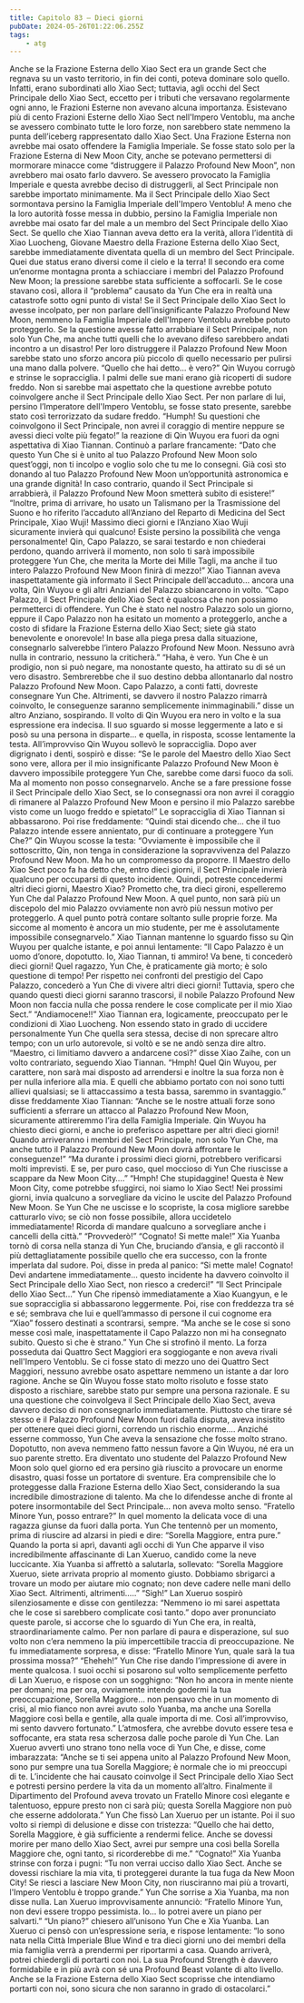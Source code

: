 ```yaml
---
title: Capitolo 83 – Dieci giorni
pubDate: 2024-05-26T01:22:06.255Z
tags:
    - atg
---
```



Anche se la Frazione Esterna dello Xiao Sect era un grande Sect che regnava su un vasto territorio, in fin dei conti, poteva dominare solo quello. Infatti, erano subordinati allo Xiao Sect; tuttavia, agli occhi del Sect Principale dello Xiao Sect, eccetto per i tributi che versavano regolarmente ogni anno, le Frazioni Esterne non avevano alcuna importanza. Esistevano più di cento Frazioni Esterne dello Xiao Sect nell'Impero Ventoblu, ma anche se avessero combinato tutte le loro forze, non sarebbero state nemmeno la punta dell’iceberg rappresentato dallo Xiao Sect.
Una Frazione Esterna non avrebbe mai osato offendere la Famiglia Imperiale. Se fosse stato solo per la Frazione Esterna di New Moon City, anche se potevano permettersi di mormorare minacce come “distruggere il Palazzo Profound New Moon”, non avrebbero mai osato farlo davvero. Se avessero provocato la Famiglia Imperiale e questa avrebbe deciso di distruggerli, al Sect Principale non sarebbe importato minimamente. Ma il Sect Principale dello Xiao Sect sormontava persino la Famiglia Imperiale dell'Impero Ventoblu! A meno che la loro autorità fosse messa in dubbio, persino la Famiglia Imperiale non avrebbe mai osato far del male a un membro del Sect Principale dello Xiao Sect.
Se quello che Xiao Tiannan aveva detto era la verità, allora l’identità di Xiao Luocheng, Giovane Maestro della Frazione Esterna dello Xiao Sect, sarebbe immediatamente diventata quella di un membro del Sect Principale. Quei due status erano diversi come il cielo e la terra! Il secondo era come un’enorme montagna pronta a schiacciare i membri del Palazzo Profound New Moon; la pressione sarebbe stata sufficiente a soffocarli.
Se le cose stavano così, allora il “problema” causato da Yun Che era in realtà una catastrofe sotto ogni punto di vista! Se il Sect Principale dello Xiao Sect lo avesse incolpato, per non parlare dell’insignificante Palazzo Profound New Moon, nemmeno la Famiglia Imperiale dell'Impero Ventoblu avrebbe potuto proteggerlo. Se la questione avesse fatto arrabbiare il Sect Principale, non solo Yun Che, ma anche tutti quelli che lo avevano difeso sarebbero andati incontro a un disastro! Per loro distruggere il Palazzo Profound New Moon sarebbe stato uno sforzo ancora più piccolo di quello necessario per pulirsi una mano dalla polvere.
“Quello che hai detto… è vero?” Qin Wuyou corrugò e strinse le sopracciglia. I palmi delle sue mani erano già ricoperti di sudore freddo. Non si sarebbe mai aspettato che la questione avrebbe potuto coinvolgere anche il Sect Principale dello Xiao Sect. Per non parlare di lui, persino l’Imperatore dell'Impero Ventoblu, se fosse stato presente, sarebbe stato così terrorizzato da sudare freddo.
“Humph! Su questioni che coinvolgono il Sect Principale, non avrei il coraggio di mentire neppure se avessi dieci volte più fegato!” la reazione di Qin Wuyou era fuori da ogni aspettativa di Xiao Tiannan. Continuò a parlare francamente: “Dato che questo Yun Che si è unito al tuo Palazzo Profound New Moon solo quest’oggi, non ti incolpo e voglio solo che tu me lo consegni. Già così sto donando al tuo Palazzo Profound New Moon un’opportunità astronomica e una grande dignità! In caso contrario, quando il Sect Principale si arrabbierà, il Palazzo Profound New Moon smetterà subito di esistere!”
“Inoltre, prima di arrivare, ho usato un Talismano per la Trasmissione del Suono e ho riferito l’accaduto all’Anziano del Reparto di Medicina del Sect Principale, Xiao Wuji! Massimo dieci giorni e l’Anziano Xiao Wuji sicuramente invierà qui qualcuno! Esiste persino la possibilità che venga personalmente! Qin, Capo Palazzo, se sarai testardo e non chiederai perdono, quando arriverà il momento, non solo ti sarà impossibile proteggere Yun Che, che merita la Morte dei Mille Tagli, ma anche il tuo intero Palazzo Profound New Moon finirà di mezzo!”
Xiao Tiannan aveva inaspettatamente già informato il Sect Principale dell’accaduto… ancora una volta, Qin Wuyou e gli altri Anziani del Palazzo sbiancarono in volto.
“Capo Palazzo, il Sect Principale dello Xiao Sect è qualcosa che non possiamo permetterci di offendere. Yun Che è stato nel nostro Palazzo solo un giorno, eppure il Capo Palazzo non ha esitato un momento a proteggerlo, anche a costo di sfidare la Frazione Esterna dello Xiao Sect; siete già stato benevolente e onorevole! In base alla piega presa dalla situazione, consegnarlo salverebbe l’intero Palazzo Profound New Moon. Nessuno avrà nulla in contrario, nessuno la criticherà.”
“Haha, è vero. Yun Che è un prodigio, non si può negare, ma nonostante questo, ha attirato su di sé un vero disastro. Sembrerebbe che il suo destino debba allontanarlo dal nostro Palazzo Profound New Moon. Capo Palazzo, a conti fatti, dovreste consegnare Yun Che. Altrimenti, se davvero il nostro Palazzo rimarrà coinvolto, le conseguenze saranno semplicemente inimmaginabili.” disse un altro Anziano, sospirando.
Il volto di Qin Wuyou era nero in volto e la sua espressione era indecisa. Il suo sguardo si mosse leggermente a lato e si posò su una persona in disparte… e quella, in risposta, scosse lentamente la testa.
All’improvviso Qin Wuyou sollevò le sopracciglia. Dopo aver digrignato i denti, sospirò e disse: “Se le parole del Maestro dello Xiao Sect sono vere, allora per il mio insignificante Palazzo Profound New Moon è davvero impossibile proteggere Yun Che, sarebbe come darsi fuoco da soli. Ma al momento non posso consegnarvelo. Anche se a fare pressione fosse il Sect Principale dello Xiao Sect, se lo consegnassi ora non avrei il coraggio di rimanere al Palazzo Profound New Moon e persino il mio Palazzo sarebbe visto come un luogo freddo e spietato!”
Le sopracciglia di Xiao Tiannan si abbassarono. Poi rise freddamente: “Quindi stai dicendo che… che il tuo Palazzo intende essere annientato, pur di continuare a proteggere Yun Che?”
Qin Wuyou scosse la testa: “Ovviamente è impossibile che il sottoscritto, Qin, non tenga in considerazione la sopravvivenza del Palazzo Profound New Moon. Ma ho un compromesso da proporre. Il Maestro dello Xiao Sect poco fa ha detto che, entro dieci giorni, il Sect Principale invierà qualcuno per occuparsi di questo incidente. Quindi, potreste concedermi altri dieci giorni, Maestro Xiao? Prometto che, tra dieci gironi, espelleremo Yun Che dal Palazzo Profound New Moon. A quel punto, non sarà più un discepolo del mio Palazzo ovviamente non avrò più nessun motivo per proteggerlo. A quel punto potrà contare soltanto sulle proprie forze. Ma siccome al momento è ancora un mio studente, per me è assolutamente impossibile consegnarvelo.”
Xiao Tiannan mantenne lo sguardo fisso su Qin Wuyou per qualche istante, e poi annuì lentamente: “Il Capo Palazzo è un uomo d’onore, dopotutto. Io, Xiao Tiannan, ti ammiro! Va bene, ti concederò dieci giorni! Quel ragazzo, Yun Che, è praticamente già morto; è solo questione di tempo! Per rispetto nei confronti del prestigio del Capo Palazzo, concederò a Yun Che di vivere altri dieci giorni! Tuttavia, spero che quando questi dieci giorni saranno trascorsi, il nobile Palazzo Profound New Moon non faccia nulla che possa rendere le cose complicate per il mio Xiao Sect.”
“Andiamocene!!”
Xiao Tiannan era, logicamente, preoccupato per le condizioni di Xiao Luocheng. Non essendo stato in grado di uccidere personalmente Yun Che quella sera stessa, decise di non sprecare altro tempo; con un urlo autorevole, si voltò e se ne andò senza dire altro.
“Maestro, ci limitiamo davvero a andarcene così?” disse Xiao Zaihe, con un volto contrariato, seguendo Xiao Tiannan.
“Hmph! Quel Qin Wuyou, per carattere, non sarà mai disposto ad arrendersi e inoltre la sua forza non è per nulla inferiore alla mia. E quelli che abbiamo portato con noi sono tutti allievi qualsiasi; se li attaccassimo a testa bassa, saremmo in svantaggio.” disse freddamente Xiao Tiannan: “Anche se le nostre attuali forze sono sufficienti a sferrare un attacco al Palazzo Profound New Moon, sicuramente attireremmo l’ira della Famiglia Imperiale. Qin Wuyou ha chiesto dieci giorni, e anche io preferisco aspettare per altri dieci giorni! Quando arriveranno i membri del Sect Principale, non solo Yun Che, ma anche tutto il Palazzo Profound New Moon dovrà affrontare le conseguenze!”
“Ma durante i prossimi dieci giorni, potrebbero verificarsi molti imprevisti. E se, per puro caso, quel moccioso di Yun Che riuscisse a scappare da New Moon City….”
“Hmph! Che stupidaggine! Questa è New Moon City, come potrebbe sfuggirci, noi siamo lo Xiao Sect! Nei prossimi giorni, invia qualcuno a sorvegliare da vicino le uscite del Palazzo Profound New Moon. Se Yun Che ne uscisse e lo scopriste, la cosa migliore sarebbe catturarlo vivo; se ciò non fosse possibile, allora uccidetelo immediatamente! Ricorda di mandare qualcuno a sorvegliare anche i cancelli della città.”
“Provvederò!”
“Cognato! Si mette male!”
Xia Yuanba tornò di corsa nella stanza di Yun Che, bruciando d’ansia, e gli raccontò il più dettagliatamente possibile quello che era successo, con la fronte imperlata dal sudore. Poi, disse in preda al panico: “Si mette male! Cognato! Devi andartene immediatamente… questo incidente ha davvero coinvolto il Sect Principale dello Xiao Sect, non riesco a crederci!”
“Il Sect Principale dello Xiao Sect…” Yun Che ripensò immediatamente a Xiao Kuangyun, e le sue sopracciglia si abbassarono leggermente. Poi, rise con freddezza tra sé e sé; sembrava che lui e quell’ammasso di persone il cui cognome era “Xiao” fossero destinati a scontrarsi, sempre.
“Ma anche se le cose si sono messe così male, inaspettatamente il Capo Palazzo non mi ha consegnato subito. Questo sì che è strano.” Yun Che si strofinò il mento. La forza posseduta dai Quattro Sect Maggiori era soggiogante e non aveva rivali nell'Impero Ventoblu. Se ci fosse stato di mezzo uno dei Quattro Sect Maggiori, nessuno avrebbe osato aspettare nemmeno un istante a dar loro ragione. Anche se Qin Wuyou fosse stato molto risoluto e fosse stato disposto a rischiare, sarebbe stato pur sempre una persona razionale. E su una questione che coinvolgeva il Sect Principale dello Xiao Sect, aveva davvero deciso di non consegnarlo immediatamente. Piuttosto che tirare sé stesso e il Palazzo Profound New Moon fuori dalla disputa, aveva insistito per ottenere quei dieci giorni, correndo un rischio enorme….
Anziché esserne commosso, Yun Che aveva la sensazione che fosse molto strano.
Dopotutto, non aveva nemmeno fatto nessun favore a Qin Wuyou, né era un suo parente stretto. Era diventato uno studente del Palazzo Profound New Moon solo quel giorno ed era persino già riuscito a provocare un enorme disastro, quasi fosse un portatore di sventure. Era comprensibile che lo proteggesse dalla Frazione Esterna dello Xiao Sect, considerando la sua incredibile dimostrazione di talento. Ma che lo difendesse anche di fronte al potere insormontabile del Sect Principale… non aveva molto senso.
“Fratello Minore Yun, posso entrare?”
In quel momento la delicata voce di una ragazza giunse da fuori dalla porta. Yun Che tentennò per un momento, prima di riuscire ad alzarsi in piedi e dire: “Sorella Maggiore, entra pure.”
Quando la porta si aprì, davanti agli occhi di Yun Che apparve il viso incredibilmente affascinante di Lan Xueruo, candido come la neve luccicante. Xia Yuanba si affrettò a salutarla, sollevato: “Sorella Maggiore Xueruo, siete arrivata proprio al momento giusto. Dobbiamo sbrigarci a trovare un modo per aiutare mio cognato; non deve cadere nelle mani dello Xiao Sect. Altrimenti, altrimenti…..”
“Sigh!” Lan Xueruo sospirò silenziosamente e disse con gentilezza: “Nemmeno io mi sarei aspettata che le cose si sarebbero complicate così tanto.” dopo aver pronunciato queste parole, si accorse che lo sguardo di Yun Che era, in realtà, straordinariamente calmo. Per non parlare di paura e disperazione, sul suo volto non c’era nemmeno la più impercettibile traccia di preoccupazione. Ne fu immediatamente sorpresa, e disse: “Fratello Minore Yun, quale sarà la tua prossima mossa?”
“Eheheh!” Yun Che rise dando l’impressione di avere in mente qualcosa. I suoi occhi si posarono sul volto semplicemente perfetto di Lan Xueruo, e rispose con un sogghigno: “Non ho ancora in mente niente per domani; ma per ora, ovviamente intendo godermi la tua preoccupazione, Sorella Maggiore… non pensavo che in un momento di crisi, al mio fianco non avrei avuto solo Yuanba, ma anche una Sorella Maggiore così bella e gentile, alla quale importa di me. Così all’improvviso, mi sento davvero fortunato.”
L’atmosfera, che avrebbe dovuto essere tesa e soffocante, era stata resa scherzosa dalle poche parole di Yun Che. Lan Xueruo avvertì uno strano tono nella voce di Yun Che, e disse, come imbarazzata: “Anche se ti sei appena unito al Palazzo Profound New Moon, sono pur sempre una tua Sorella Maggiore; è normale che io mi preoccupi di te. L’incidente che hai causato coinvolge il Sect Principale dello Xiao Sect e potresti persino perdere la vita da un momento all’altro. Finalmente il Dipartimento del Profound aveva trovato un Fratello Minore così elegante e talentuoso, eppure presto non ci sarà più; questa Sorella Maggiore non può che esserne addolorata.”
Yun Che fissò Lan Xueruo per un istante. Poi il suo volto si riempì di delusione e disse con tristezza: “Quello che hai detto, Sorella Maggiore, è già sufficiente a rendermi felice. Anche se dovessi morire per mano dello Xiao Sect, avrei pur sempre una così bella Sorella Maggiore che, ogni tanto, si ricorderebbe di me.”
“Cognato!” Xia Yuanba strinse con forza i pugni: “Tu non verrai ucciso dallo Xiao Sect. Anche se dovessi rischiare la mia vita, ti proteggerei durante la tua fuga da New Moon City! Se riesci a lasciare New Moon City, non riusciranno mai più a trovarti, l'Impero Ventoblu è troppo grande.”
Yun Che sorrise a Xia Yuanba, ma non disse nulla.
Lan Xueruo improvvisamente annunciò: “Fratello Minore Yun, non devi essere troppo pessimista. Io… Io potrei avere un piano per salvarti.”
“Un piano?” chiesero all’unisono Yun Che e Xia Yuanba.
Lan Xueruo ci pensò con un’espressione seria, e rispose lentamente: “Io sono nata nella Città Imperiale Blue Wind e tra dieci giorni uno dei membri della mia famiglia verrà a prendermi per riportarmi a casa. Quando arriverà, potrei chiedergli di portarti con noi. La sua Profound Strength è davvero formidabile e in più avrà con sé una Profound Beast volante di alto livello. Anche se la Frazione Esterna dello Xiao Sect scoprisse che intendiamo portarti con noi, sono sicura che non saranno in grado di ostacolarci.”



